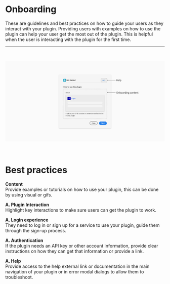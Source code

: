 # Onboarding

These are guidelines and best practices on how to guide your users as they interact with your plugin. Providing users with examples on how to use the plugin can help your user get the most out of the plugin. This is helpful when the user is interacting with the plugin for the first time.

----------
 <br />

![Onboarding modal example](../ux_images/Onboarding_BP.png)

 <br />
 
# Best practices

**Content**  
Provide examples or tutorials on how to use your plugin, this can be done by using visual or gifs.

**A. Plugin Interaction**  
Highlight key interactions to make sure users can get the plugin to work.

**A. Login experience**  
They need to log in or sign up for a service to use your plugin, guide them through the sign-up process.

**A. Authentication**  
If the plugin needs an API key or other account information, provide clear instructions on how they can get that information or provide a link.

**A. Help**  
Provide access to the help external link or documentation in the main navigation of your plugin or in error modal dialogs to allow them to troubleshoot.
